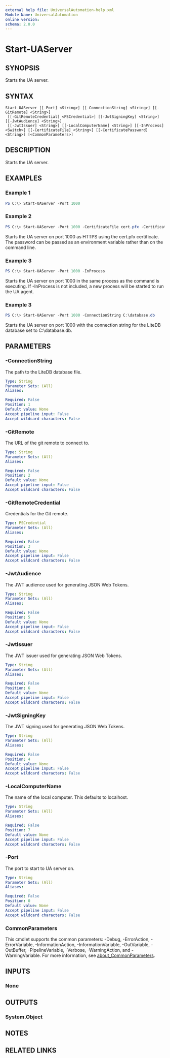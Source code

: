 ```yaml
---
external help file: UniversalAutomation-help.xml
Module Name: UniversalAutomation
online version:
schema: 2.0.0
---
```


# Start-UAServer

## SYNOPSIS
Starts the UA server. 

## SYNTAX

```
Start-UAServer [[-Port] <String>] [[-ConnectionString] <String>] [[-GitRemote] <String>]
 [[-GitRemoteCredential] <PSCredential>] [[-JwtSigningKey] <String>] [[-JwtAudience] <String>]
 [[-JwtIssuer] <String>] [[-LocalComputerName] <String>] [[-InProcess] <Switch>] [[-CertificateFile] <String>] [[-CertificatePassword] <String>] [<CommonParameters>]
```

## DESCRIPTION
Starts the UA server. 

## EXAMPLES

### Example 1
```powershell
PS C:\> Start-UAServer -Port 1000
```

### Example 2
```powershell
PS C:\> Start-UAServer -Port 1000 -CertificateFile cert.pfx -CertificatePassword password134
```

Starts the UA server on port 1000 as HTTPS using the cert.pfx certificate. The password can be passed as an environment variable rather than on the command line. 

### Example 3
```powershell
PS C:\> Start-UAServer -Port 1000 -InProcess
```

Starts the UA server on port 1000 in the same process as the command is executing. If -InProcess is not included, a new process will be started to run the UA agent. 

### Example 3
```powershell
PS C:\> Start-UAServer -Port 1000 -ConnectionString C:\database.db
```

Starts the UA server on port 1000 with the connection string for the LiteDB database set to C:\database.db.


## PARAMETERS

### -ConnectionString
The path to the LiteDB database file. 

```yaml
Type: String
Parameter Sets: (All)
Aliases:

Required: False
Position: 1
Default value: None
Accept pipeline input: False
Accept wildcard characters: False
```

### -GitRemote
The URL of the git remote to connect to. 

```yaml
Type: String
Parameter Sets: (All)
Aliases:

Required: False
Position: 2
Default value: None
Accept pipeline input: False
Accept wildcard characters: False
```

### -GitRemoteCredential
Credentials for the Git remote. 

```yaml
Type: PSCredential
Parameter Sets: (All)
Aliases:

Required: False
Position: 3
Default value: None
Accept pipeline input: False
Accept wildcard characters: False
```

### -JwtAudience
The JWT audience used for generating JSON Web Tokens.

```yaml
Type: String
Parameter Sets: (All)
Aliases:

Required: False
Position: 5
Default value: None
Accept pipeline input: False
Accept wildcard characters: False
```

### -JwtIssuer
The JWT issuer used for generating JSON Web Tokens.

```yaml
Type: String
Parameter Sets: (All)
Aliases:

Required: False
Position: 6
Default value: None
Accept pipeline input: False
Accept wildcard characters: False
```

### -JwtSigningKey
The JWT signing used for generating JSON Web Tokens.

```yaml
Type: String
Parameter Sets: (All)
Aliases:

Required: False
Position: 4
Default value: None
Accept pipeline input: False
Accept wildcard characters: False
```

### -LocalComputerName
The name of the local computer. This defaults to localhost.

```yaml
Type: String
Parameter Sets: (All)
Aliases:

Required: False
Position: 7
Default value: None
Accept pipeline input: False
Accept wildcard characters: False
```

### -Port
The port to start to UA server on. 

```yaml
Type: String
Parameter Sets: (All)
Aliases:

Required: False
Position: 0
Default value: None
Accept pipeline input: False
Accept wildcard characters: False
```

### CommonParameters
This cmdlet supports the common parameters: -Debug, -ErrorAction, -ErrorVariable, -InformationAction, -InformationVariable, -OutVariable, -OutBuffer, -PipelineVariable, -Verbose, -WarningAction, and -WarningVariable. For more information, see [about_CommonParameters](http://go.microsoft.com/fwlink/?LinkID=113216).

## INPUTS

### None

## OUTPUTS

### System.Object
## NOTES

## RELATED LINKS
